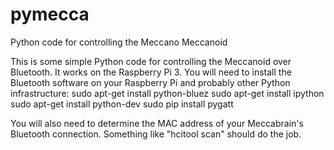 # pymecca
Python code for controlling the Meccano Meccanoid

This is some simple Python code for controlling the Meccanoid over Bluetooth. It works on the Raspberry Pi 3. You will need to install the Bluetooth software on your Raspberry Pi and probably other Python infrastructure:
   sudo apt-get install python-bluez
   sudo apt-get install ipython
   sudo apt-get install python-dev
   sudo pip install pygatt

You will also need to determine the MAC address of your Meccabrain's Bluetooth connection. Something like "hcitool scan" should do the job.
